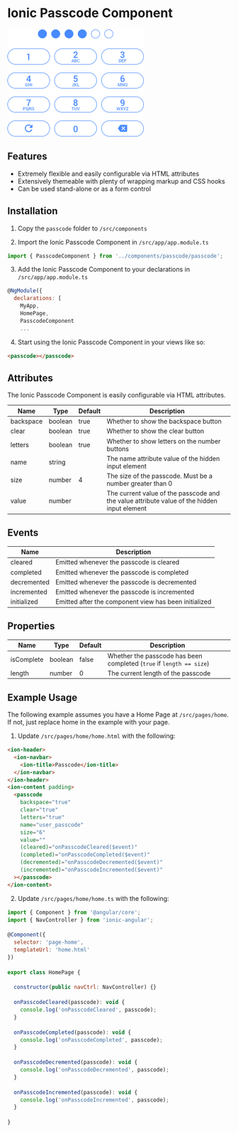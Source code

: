 # Ionic Passcode Component

![Ionic Passcode Component](screenshot.png)

## Features

* Extremely flexible and easily configurable via HTML attributes
* Extensively themeable with plenty of wrapping markup and CSS hooks
* Can be used stand-alone or as a form control

## Installation

1. Copy the `passcode` folder to `/src/components`

2. Import the Ionic Passcode Component in `/src/app/app.module.ts`

```javascript
import { PasscodeComponent } from '../components/passcode/passcode';
```

3. Add the Ionic Passcode Component to your declarations in `/src/app/app.module.ts`

```javascript
@NgModule({
  declarations: [
    MyApp,
    HomePage,
    PasscodeComponent
    ...
```

4. Start using the Ionic Passcode Component in your views like so:

```html
<passcode></passcode>
```

## Attributes

The Ionic Passcode Component is easily configurable via HTML attributes.

Name      | Type    | Default | Description
--------- | ------- | ------- | -----------
backspace | boolean | true    | Whether to show the backspace button
clear     | boolean | true    | Whether to show the clear button
letters   | boolean | true    | Whether to show letters on the number buttons
name      | string  |         | The name attribute value of the hidden input element
size      | number  | 4       | The size of the passcode. Must be a number greater than 0
value     | number  |         | The current value of the passcode and the value attribute value of the hidden input element

## Events

Name        | Description
----------- | -----------
cleared     | Emitted whenever the passcode is cleared
completed   | Emitted whenever the passcode is completed
decremented | Emitted whenever the passcode is decremented
incremented | Emitted whenever the passcode is incremented
initialized | Emitted after the component view has been initialized

## Properties

Name       | Type    | Default | Description
---------- | ------- | ------- | -----------
isComplete | boolean | false   | Whether the passcode has been completed (`true` if `length == size`)
length     | number  | 0       | The current length of the passcode

## Example Usage

The following example assumes you have a Home Page at `/src/pages/home`. If not, just replace home in the example with your page.

1. Update `/src/pages/home/home.html` with the following:

```html
<ion-header>
  <ion-navbar>
    <ion-title>Passcode</ion-title>
  </ion-navbar>
</ion-header>
<ion-content padding>
  <passcode
    backspace="true"
    clear="true"
    letters="true"
    name="user_passcode"
    size="6"
    value=""
    (cleared)="onPasscodeCleared($event)"
    (completed)="onPasscodeCompleted($event)"
    (decremented)="onPasscodeDecremented($event)"
    (incremented)="onPasscodeIncremented($event)"
  ></passcode>
</ion-content>
```

2. Update `/src/pages/home/home.ts` with the following:

```javascript
import { Component } from '@angular/core';
import { NavController } from 'ionic-angular';

@Component({
  selector: 'page-home',
  templateUrl: 'home.html'
})

export class HomePage {

  constructor(public navCtrl: NavController) {}

  onPasscodeCleared(passcode): void {
    console.log('onPasscodeCleared', passcode);
  }

  onPasscodeCompleted(passcode): void {
    console.log('onPasscodeCompleted', passcode);
  }

  onPasscodeDecremented(passcode): void {
    console.log('onPasscodeDecremented', passcode);
  }

  onPasscodeIncremented(passcode): void {
    console.log('onPasscodeIncremented', passcode);
  }

}
```
